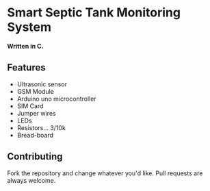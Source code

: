 # Smart Septic Tank Monitoring System

**Written in C.**

## Features
* Ultrasonic sensor
* GSM Module
* Arduino uno microcontroller
* SIM Card
* Jumper wires
* LEDs
* Resistors... 3/10k
* Bread-board

## Contributing

Fork the repository and change whatever you'd like.
Pull requests are always welcome.
